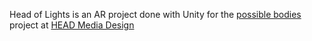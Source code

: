 Head of Lights is an AR project done with Unity for the [possible bodies](https://github.com/abstractmachine/head-md-possible-bodies) project at [HEAD Media Design](https://github.com/HEAD-MasterMediaDesign)
